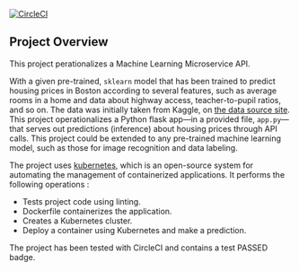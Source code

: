 [![CircleCI](https://circleci.com/gh/shubhi19/DevOps_Microservices.svg?style=svg)](https://circleci.com/gh/shubhi19/DevOps_Microservices)

## Project Overview

This project perationalizes a Machine Learning Microservice API. 

With a given pre-trained, `sklearn` model that has been trained to predict housing prices in Boston according to several features, such as average rooms in a home and data about highway access, teacher-to-pupil ratios, and so on. The data was initially taken from Kaggle, on [the data source site](https://www.kaggle.com/c/boston-housing). This project operationalizes a Python flask app—in a provided file, `app.py`—that serves out predictions (inference) about housing prices through API calls. This project could be extended to any pre-trained machine learning model, such as those for image recognition and data labeling.

The project uses [kubernetes](https://kubernetes.io/), which is an open-source system for automating the management of containerized applications. It performs the following operations :
* Tests project code using linting. 
* Dockerfile containerizes the application. 
* Creates a Kubernetes cluster.
* Deploy a container using Kubernetes and make a prediction.

The project has been tested with CircleCI and contains a test PASSED badge. 

